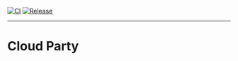 [![CI](https://github.com/mcking49/cloud-party/actions/workflows/ci.yml/badge.svg)](https://github.com/mcking49/cloud-party/actions/workflows/ci.yml)
[![Release](https://github.com/mcking49/cloud-party/actions/workflows/release.yml/badge.svg)](https://github.com/mcking49/cloud-party/actions/workflows/release.yml)

---

# Cloud Party
